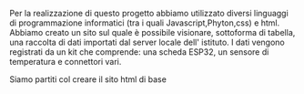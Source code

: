 Per la realizzazione di questo progetto abbiamo utilizzato diversi linguaggi di programmazione informatici (tra i quali Javascript,Phyton,css) e html. 
Abbiamo creato un sito sul quale è possibile visionare, sottoforma di tabella, una raccolta di dati importati dal server locale dell' istituto.
I dati vengono registrati da un kit che comprende: una scheda ESP32, un sensore di temperatura e connettori vari.

Siamo partiti col creare il sito html di base 

